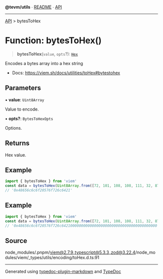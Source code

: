 **@tevm/utils** ∙ [README](../README.md) ∙ [API](../API.md)

***

[API](../API.md) > bytesToHex

# Function: bytesToHex()

> **bytesToHex**(`value`, `opts`?): [`Hex`](../type-aliases/Hex.md)

Encodes a bytes array into a hex string

- Docs: https://viem.sh/docs/utilities/toHex#bytestohex

## Parameters

▪ **value**: `Uint8Array`

Value to encode.

▪ **opts?**: `BytesToHexOpts`

Options.

## Returns

Hex value.

## Example

```ts
import { bytesToHex } from 'viem'
const data = bytesToHex(Uint8Array.from([72, 101, 108, 108, 111, 32, 87, 111, 114, 108, 100, 33])
// '0x48656c6c6f20576f726c6421'
```

## Example

```ts
import { bytesToHex } from 'viem'
const data = bytesToHex(Uint8Array.from([72, 101, 108, 108, 111, 32, 87, 111, 114, 108, 100, 33]), { size: 32 })
// '0x48656c6c6f20576f726c64210000000000000000000000000000000000000000'
```

## Source

node\_modules/.pnpm/viem@2.7.9\_typescript@5.3.3\_zod@3.22.4/node\_modules/viem/\_types/utils/encoding/toHex.d.ts:91

***
Generated using [typedoc-plugin-markdown](https://www.npmjs.com/package/typedoc-plugin-markdown) and [TypeDoc](https://typedoc.org/)
